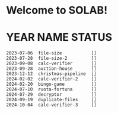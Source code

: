 # Welcome to SOLAB!

#   YEAR        NAME                STATUS
    2023-07-06  file-size           []
    2023-07-28  file-size-2         []
    2023-09-08  calc-verifier       []
    2023-09-28  auction-house       [] 
    2023-12-12  christmas-pipeline  []
    2024-02-02  calc-verifier-2     []
    2024-02-20  bingo-game          []
    2024-07-10  ruota-fortuna       []
    2024-07-29  decryptor           []
    2024-09-19  duplicate-files     []
    2024-10-04  calc-verifier-3     []
